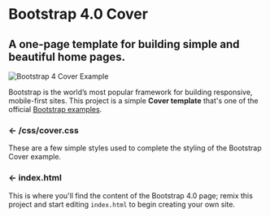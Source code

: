 # Bootstrap 4.0 Cover

## A one-page template for building simple and beautiful home pages.

![Bootstrap 4 Cover Example](https://cdn.glitch.com/0245b532-5d68-41d4-b409-220d0441f7f2%2Fbootstrap-4-example-cover.png?1517245478699)

Bootstrap is the world’s most popular framework for building responsive, mobile-first sites. This project is a simple **Cover template** that's one of the official [Bootstrap examples](https://getbootstrap.com/docs/4.0/examples/).


### ← /css/cover.css

These are a few simple styles used to complete the styling of the Bootstrap Cover example.


### ← index.html

This is where you'll find the content of the Bootstrap 4.0 page; remix this project and start editing `index.html` to begin creating your own site. 
